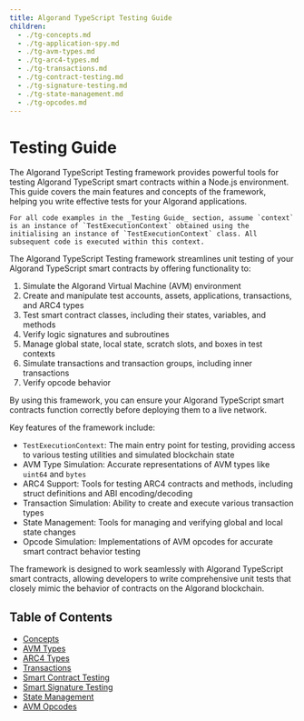 ```yaml
---
title: Algorand TypeScript Testing Guide
children:
  - ./tg-concepts.md
  - ./tg-application-spy.md
  - ./tg-avm-types.md
  - ./tg-arc4-types.md
  - ./tg-transactions.md
  - ./tg-contract-testing.md
  - ./tg-signature-testing.md
  - ./tg-state-management.md
  - ./tg-opcodes.md
---
```


# Testing Guide

The Algorand TypeScript Testing framework provides powerful tools for testing Algorand TypeScript smart contracts within a Node.js environment. This guide covers the main features and concepts of the framework, helping you write effective tests for your Algorand applications.

```
For all code examples in the _Testing Guide_ section, assume `context` is an instance of `TestExecutionContext` obtained using the initialising an instance of `TestExecutionContext` class. All subsequent code is executed within this context.
```

The Algorand TypeScript Testing framework streamlines unit testing of your Algorand TypeScript smart contracts by offering functionality to:

1. Simulate the Algorand Virtual Machine (AVM) environment
2. Create and manipulate test accounts, assets, applications, transactions, and ARC4 types
3. Test smart contract classes, including their states, variables, and methods
4. Verify logic signatures and subroutines
5. Manage global state, local state, scratch slots, and boxes in test contexts
6. Simulate transactions and transaction groups, including inner transactions
7. Verify opcode behavior

By using this framework, you can ensure your Algorand TypeScript smart contracts function correctly before deploying them to a live network.

Key features of the framework include:

- `TestExecutionContext`: The main entry point for testing, providing access to various testing utilities and simulated blockchain state
- AVM Type Simulation: Accurate representations of AVM types like `uint64` and `bytes`
- ARC4 Support: Tools for testing ARC4 contracts and methods, including struct definitions and ABI encoding/decoding
- Transaction Simulation: Ability to create and execute various transaction types
- State Management: Tools for managing and verifying global and local state changes
- Opcode Simulation: Implementations of AVM opcodes for accurate smart contract behavior testing

The framework is designed to work seamlessly with Algorand TypeScript smart contracts, allowing developers to write comprehensive unit tests that closely mimic the behavior of contracts on the Algorand blockchain.

## Table of Contents

- [Concepts](./tg-concepts.md)
- [AVM Types](./tg-avm-types.md)
- [ARC4 Types](./tg-arc4-types.md)
- [Transactions](./tg-transactions.md)
- [Smart Contract Testing](./tg-contract-testing.md)
- [Smart Signature Testing](./tg-signature-testing.md)
- [State Management](./tg-state-management.md)
- [AVM Opcodes](./tg-opcodes.md)
